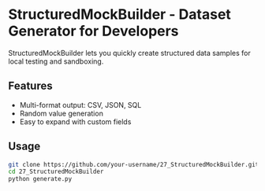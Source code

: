 # StructuredMockBuilder - Dataset Generator for Developers

StructuredMockBuilder lets you quickly create structured data samples for local testing and sandboxing.

## Features
- Multi-format output: CSV, JSON, SQL  
- Random value generation  
- Easy to expand with custom fields  

## Usage
```bash
git clone https://github.com/your-username/27_StructuredMockBuilder.git
cd 27_StructuredMockBuilder
python generate.py
